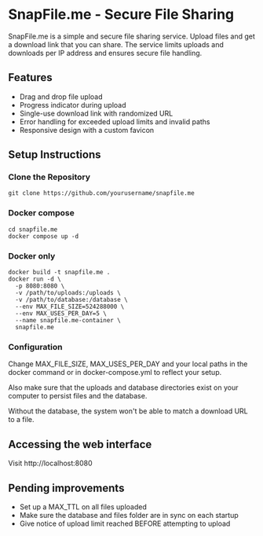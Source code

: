 # SnapFile.me - Secure File Sharing

SnapFile.me is a simple and secure file sharing service. Upload files and get a download link that you can share. The service limits uploads and downloads per IP address and ensures secure file handling.

## Features

- Drag and drop file upload
- Progress indicator during upload
- Single-use download link with randomized URL
- Error handling for exceeded upload limits and invalid paths
- Responsive design with a custom favicon

## Setup Instructions

### Clone the Repository

```
git clone https://github.com/yourusername/snapfile.me
```

### Docker compose
```
cd snapfile.me
docker compose up -d
```

### Docker only
```
docker build -t snapfile.me .
docker run -d \
  -p 8080:8080 \
  -v /path/to/uploads:/uploads \
  -v /path/to/database:/database \
  --env MAX_FILE_SIZE=524288000 \
  --env MAX_USES_PER_DAY=5 \
  --name snapfile.me-container \
  snapfile.me
```

### Configuration
Change MAX_FILE_SIZE, MAX_USES_PER_DAY and your local paths in the docker command or in docker-compose.yml to reflect your setup.

Also make sure that the uploads and database directories exist on your computer to persist files and the database.

Without the database, the system won't be able to match a download URL to a file.

## Accessing the web interface

Visit http://localhost:8080

## Pending improvements
- Set up a MAX_TTL on all files uploaded
- Make sure the database and files folder are in sync on each startup
- Give notice of upload limit reached BEFORE attempting to upload
